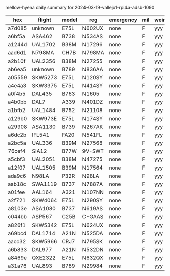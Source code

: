 mellow-hyena daily summary for 2024-03-19-vallejo1-rpi4a-adsb-1090

|hex|flight|model|reg|emergency|mil|weirdo|
|--|--|--|--|--|--|--|
|a7d085|unknown|E75L|N602UX|none|F|yyy|
|a6bf5a|ASA462|B738|N534AS|none|F|yyy|
|a1244d|UAL1702|B38M|N17296|none|F|yyy|
|aad6d1|N798MA|CH7B|N798MA|none|F|yyy|
|a2b10f|UAL2356|B38M|N27255|none|F|yyy|
|ab6ea5|unknown|B789|N836AA|none|F|yyy|
|a05559|SKW5273|E75L|N120SY|none|F|yyy|
|a4e4a3|SKW3375|E75L|N414SY|none|F|yyy|
|a0f4b5|DAL435|B763|N1605|none|F|yyy|
|a4b0bb|DAL7|A339|N401DZ|none|F|yyy|
|a1bfb2|UAL1484|B752|N21108|none|F|yyy|
|a129b0|SKW973E|E75L|N174SY|none|F|yyy|
|a29908|ASA1130|B739|N267AK|none|F|yyy|
|a6dc2b|IFL541|FA20|N541FL|none|F|yyy|
|a2bc5a|UAL336|B39M|N27568|none|F|yyy|
|76cef4|SIA12|B77W|9V-SWT|none|F|yyy|
|a5cbf3|UAL2051|B38M|N47275|none|F|yyy|
|a12f07|UAL1505|B39M|N17564|none|F|yyy|
|ada9c6|N98LA|P32R|N98LA|none|F|yyy|
|aab18c|SWA1119|B737|N7887A|none|F|yyy|
|a01fee|AAL164|A321|N107NN|none|F|yyy|
|a2f721|SKW4064|E75L|N290SY|none|F|yyy|
|a8103e|ASA1080|B737|N619AS|none|F|yyy|
|c044bb|ASP567|C25B|C-GAAS|none|F|yyy|
|a826f1|SKW5342|E75L|N624UX|none|F|yyy|
|a69bcd|DAL1714|A21N|N525DA|none|F|yyy|
|aacc32|SKW5966|CRJ7|N795SK|none|F|yyy|
|a6b833|DAL977|A21N|N532DN|none|F|yyy|
|a8469e|QXE2322|E75L|N632QX|none|F|yyy|
|a31a76|UAL893|B789|N29984|none|F|yyy|
